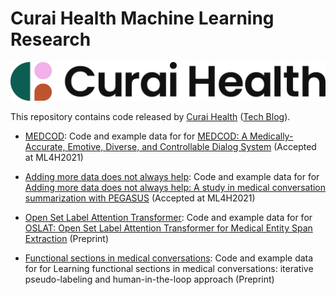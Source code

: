 # Curai Health Machine Learning Research

<p align="center">
  <img width="750" src="./curai-logo.png">
</p>

This repository contains code released by
[Curai Health](https://curaihealth.com/) ([Tech Blog](https://medium.com/curai-tech)).

* [MEDCOD](https://github.com/curai/curai-research/tree/main/MEDCOD): Code and example data for for [MEDCOD: A Medically-Accurate, Emotive, Diverse, and Controllable Dialog System](https://arxiv.org/abs/2111.09381) (Accepted at ML4H2021)

* [Adding more data does not always help](https://github.com/curai/curai-research/tree/main/medical-summarization-ML4H-2021): Code and example data for for [Adding more data does not always help: A study in medical conversation summarization with PEGASUS](https://arxiv.org/abs/2111.07564) (Accepted at ML4H2021)

* [Open Set Label Attention Transformer](https://github.com/curai/curai-research/tree/main/OSLAT): Code and example data for for [OSLAT: Open Set Label Attention Transformer for Medical Entity Span Extraction](https://arxiv.org/abs/2207.05817) (Preprint)

* [Functional sections in medical conversations](https://github.com/curai/curai-research/tree/main/functional-sections): Code and example data for for Learning functional sections in medical conversations:
iterative pseudo-labeling and human-in-the-loop approach (Preprint)
